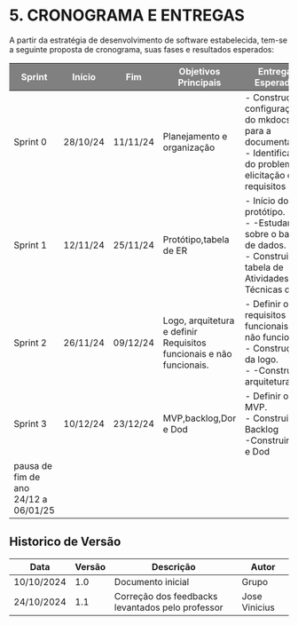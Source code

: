 # **5. CRONOGRAMA E ENTREGAS**

A partir da estratégia de desenvolvimento de software estabelecida, tem-se a seguinte proposta de cronograma, suas fases e resultados esperados:

<table>
  <thead>
    <tr style="background-color: gray; color: white;">
      <th>Sprint</th>
      <th>Início</th>
      <th>Fim</th>
      <th>Objetivos Principais</th>
      <th>Entregas Esperadas</th>
    </tr>
  </thead>
  <tbody>
    <tr>
      <td>Sprint 0</td>
      <td>28/10/24</td>
      <td>11/11/24</td>
      <td>Planejamento e organização</td>
      <td>- Construção e configuração do mkdocs para a documentação.<br>- Identificação do problema e elicitação dos requisitos .</td>
    </tr>
    <tr>
      <td>Sprint 1</td>
      <td>12/11/24</td>
      <td>25/11/24</td>
      <td> Protótipo,tabela de ER </td>
      <td>- Início do protótipo. <br>- -Estudar sobre o bancos de dados.<br>- Construir  tabela de Atividades e Técnicas de ER </td>
    </tr>
    <tr>
      <td>Sprint 2</td>
      <td>26/11/24</td>
      <td>09/12/24</td>
      <td>Logo, arquitetura e definir Requisitos funcionais e não funcionais.</td>
      <td>- Definir os requisitos funcionais e não funcionais<br>- Construção da logo.<br>- -Construir a arquitetura.</td>
    </tr>
    <tr>
      <td>Sprint 3</td>
      <td>10/12/24</td>
      <td>23/12/24</td>
      <td>MVP,backlog,Dor e Dod</td>
      <td>- Definir o MVP.<br>- Construir Backlog<br>-Construir Dor e Dod</td>
    </tr>
    <tr>
      <td>pausa de fim de ano 24/12 a 06/01/25</td>
    </tr>
  </tbody>
</table>


## Historico de Versão 
| Data       | Versão | Descrição                                             | Autor      |
|------------|--------|-------------------------------------------------------|------------|
| 10/10/2024 | 1.0    | Documento inicial  | Grupo    |
| 24/10/2024 | 1.1    | Correção dos feedbacks levantados pelo professor  |   Jose Vinicius     |